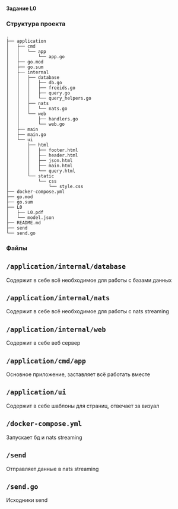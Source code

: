 #### Задание L0

### Структура проекта
```
.
├── application
│   ├── cmd
│   │   └── app
│   │       └── app.go
│   ├── go.mod
│   ├── go.sum
│   ├── internal
│   │   ├── database
│   │   │   ├── db.go
│   │   │   ├── freeids.go
│   │   │   ├── query.go
│   │   │   └── query_helpers.go
│   │   ├── nats
│   │   │   └── nats.go
│   │   └── web
│   │       ├── handlers.go
│   │       └── web.go
│   ├── main
│   ├── main.go
│   └── ui
│       ├── html
│       │   ├── footer.html
│       │   ├── header.html
│       │   ├── json.html
│       │   ├── main.html
│       │   └── query.html
│       └── static
│           └── css
│               └── style.css
├── docker-compose.yml
├── go.mod
├── go.sum
├── L0
│   ├── L0.pdf
│   └── model.json
├── README.md
├── send
└── send.go
```
### Файлы

## `/application/internal/database`

Содержит в себе всё необходимое для работы с базами данных

## `/application/internal/nats`

Содержит в себе всё необходимое для работы с nats streaming

## `/application/internal/web`

Содержит в себе веб сервер

## `/application/cmd/app`

Основное приложение, заставляет всё работать вместе

## `/application/ui`

Содержит в себе шаблоны для страниц, отвечает за визуал

## `/docker-compose.yml`

Запускает бд и nats streaming

## `/send`

Отправляет данные в nats streaming

## `/send.go`

Исходники send
